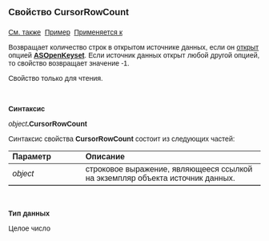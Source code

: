 <html>
<head>
<title>Источник данных\DColCount</title>
</head>

<body>

<p><font size="4" face="Arial"><strong>Свойство CursorRowCount<br>
<br>
</strong></font><font face="Arial"><a href="../Asdata.html">См. также</a>&nbsp;
<u>Пример</u>&nbsp; <a href="../Asdata.html">Применяется к</a></font></p>

<p><font face="Arial">Возвращает количество строк в открытом источнике 
данных, если он <a href="OpenCursor.html">открыт</a>
опцией <strong><a href="../../Constants/const_opencursor_cursortype.html">
ASOpenKeyset</a></strong>. Если источник данных открыт любой другой опцией, то 
свойство возвращает значение -1.</font></p>

<p><font face="Arial">Свойство только для чтения.</font></p>

<p class="label">&nbsp;</p>

<p class="label"><font face="Arial"><b>Синтаксис</b></font></p>

<p><font face="Arial"><em>object</em><strong>.CursorRowCount</strong></font></p>

<p><font face="Arial">Синтаксис свойства <strong>CursorRowCount</strong>
состоит из следующих частей:</font></p>

<table border="1" cellPadding="5" cols="2" frame="below" rules="rows">
<TBODY>
  <tr vAlign="top">
    <td class="label" width="29%"><font face="Arial"><b>Параметр</b></font></td>
    <td class="label" width="71%"><font face="Arial"><strong>Описание</strong></font></td>
  </tr>
  <tr>
    <td width="29%"><em><font face="Arial">object</font></em></td>
    <td width="71%"><font face="Arial">строковое выражение, являющееся 
	ссылкой на экземпляр объекта источник данных.</font></td>
  </tr>
</TBODY>
</table>

<p class="label">&nbsp;</p>

<p class="label"><font face="Arial"><b>Тип данных</b></font></p>

<p class="label"><font face="Arial">Целое число</font></p>
</body>
</html>
